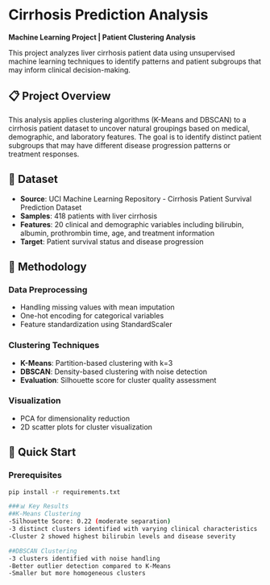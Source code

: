 # Cirrhosis Prediction Analysis

**Machine Learning Project | Patient Clustering Analysis**

This project analyzes liver cirrhosis patient data using unsupervised machine learning techniques to identify patterns and patient subgroups that may inform clinical decision-making.

## 📋 Project Overview

This analysis applies clustering algorithms (K-Means and DBSCAN) to a cirrhosis patient dataset to uncover natural groupings based on medical, demographic, and laboratory features. The goal is to identify distinct patient subgroups that may have different disease progression patterns or treatment responses.

## 🏥 Dataset

- **Source**: UCI Machine Learning Repository - Cirrhosis Patient Survival Prediction Dataset
- **Samples**: 418 patients with liver cirrhosis
- **Features**: 20 clinical and demographic variables including bilirubin, albumin, prothrombin time, age, and treatment information
- **Target**: Patient survival status and disease progression

## 🧠 Methodology

### Data Preprocessing
- Handling missing values with mean imputation
- One-hot encoding for categorical variables
- Feature standardization using StandardScaler

### Clustering Techniques
- **K-Means**: Partition-based clustering with k=3
- **DBSCAN**: Density-based clustering with noise detection
- **Evaluation**: Silhouette score for cluster quality assessment

### Visualization
- PCA for dimensionality reduction
- 2D scatter plots for cluster visualization

## 🚀 Quick Start

### Prerequisites
```bash
pip install -r requirements.txt

###📊 Key Results
##K-Means Clustering
-Silhouette Score: 0.22 (moderate separation)
-3 distinct clusters identified with varying clinical characteristics
-Cluster 2 showed highest bilirubin levels and disease severity

##DBSCAN Clustering
-3 clusters identified with noise handling
-Better outlier detection compared to K-Means
-Smaller but more homogeneous clusters

